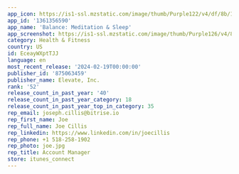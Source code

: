 ```yaml
---
app_icon: https://is1-ssl.mzstatic.com/image/thumb/Purple122/v4/df/8b/13/df8b139f-186c-291e-7305-2da101c9da43/AppIcon-0-1x_U007emarketing-0-7-0-85-220.png/1024x1024bb.png
app_id: '1361356590'
app_name: 'Balance: Meditation & Sleep'
app_screenshot: https://is1-ssl.mzstatic.com/image/thumb/Purple126/v4/89/cb/c7/89cbc76e-a014-0edb-c0a3-8d6efaccfb48/32d5bc87-9b0b-4b88-aa62-787aba39fd48_1.jpg/1242x2688bb.png
category: Health & Fitness
country: US
id: EceayWXptTJJ
language: en
most_recent_release: '2024-02-19T00:00:00'
publisher_id: '875063459'
publisher_name: Elevate, Inc.
rank: '52'
release_count_in_past_year: '40'
release_count_in_past_year_category: 18
release_count_in_past_year_top_in_category: 35
rep_email: joseph.cillis@bitrise.io
rep_first_name: Joe
rep_full_name: Joe Cillis
rep_linkedin: https://www.linkedin.com/in/joecillis
rep_phone: +1 518-258-1902
rep_photo: joe.jpg
rep_title: Account Manager
store: itunes_connect
---
```


